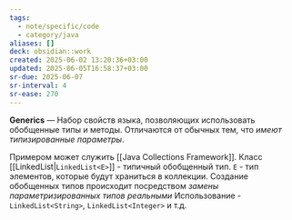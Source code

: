 ```yaml
---
tags:
  - note/specific/code
  - category/java
aliases: []
deck: obsidian::work
created: 2025-06-02 13:20:36+03:00
updated: 2025-06-05T16:58:37+03:00
sr-due: 2025-06-07
sr-interval: 4
sr-ease: 270
---
```


**Generics**
—
Набор свойств языка, позволяющих использовать обобщенные типы и методы. Отличаются от обычных тем, что *имеют типизированные параметры*.

Примером может служить [[Java Collections Framework]]. Класс [[LinkedList|`LinkedList<E>`]] - типичный обобщенный тип. `E` - тип элементов, которые будут храниться в коллекции. Создание обобщенных типов происходит посредством *замены параметризированных типов реальными*
Использование - `LinkedList<String>`, `LinkedList<Integer>` и т.д.
